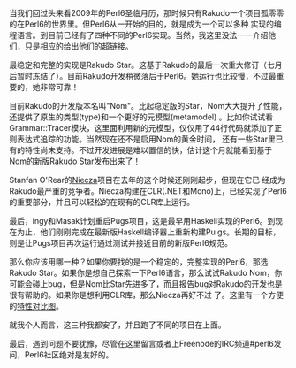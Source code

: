 当我们回过头来看2009年的Perl6圣临月历，那时候只有Rakudo一个项目孤零零的在Perl6的世界里。但Perl6从一开始的目的，就是成为一个可以多种
实现的编程语言。到目前已经有了四种不同的Perl6实现。当然，我这里没法一一介绍他们，只是相应的给出他们的超链接。

最稳定和完整的实现是Rakudo
Star。这基于Rakudo的最后一次重大修订（七月后暂时冻结了）。目前Rakudo开发稍微落后于Perl6。她运行也比较慢，不过最重要的，她非常可靠！

目前Rakudo的开发版本名叫"Nom"。比起稳定版的Star，Nom大大提升了性能，还提供了原生的类型(type)和一个更好的元模型(metamodel)
。比如你试试看Grammar::Tracer模块，这里面利用新的元模型，仅仅用了44行代码就添加了正则表达式追踪的功能。当然现在还不是启用Nom的黄金时间，
还有一些Star里已有的特性尚未支持。不过开发进展是难以置信的快，估计这个月就能看到基于Nom的新版Rakudo Star发布出来了！

Stanfan O'Rear的[Niecza](https://github.com/sorear/niecza)项目在去年的这个时候还刚刚起步，但现在它已
经成为Rakudo最严重的竞争者。Niecza构建在CLR(.NET和Mono)上，已经实现了Perl6的重要部分，并且可以轻松的在现有的CLR库上运行。

最后，ingy和Masak计划重启Pugs项目，这是最早用Haskell实现的Perl6。到现在为止，他们刚刚完成在最新版Haskell编译器上重新构建Pu
gs。长期的目标，则是让Pugs项目再次运行通过测试并接近目前的新版Perl6规范。

那么你应该用哪一种？如果你要找的是一个稳定的，完整实现的Perl6，那选Rakudo Star。如果你是想自己探索一下Perl6语言，那么试试Rakudo 
Nom，你可能会碰上bug，但是Nom比Star先进多了，而且报告bug对Rakudo的开发也是很有帮助的。如果你是想利用CLR库，那么Niecza再好不过
了。这里有一个方便的[特性对比图](http://perl6.org/compilers/features)。

就我个人而言，这三种我都安了，并且跑了不同的项目在上面。

最后，遇到问题不要犹豫，尽管在这里留言或者上Freenode的IRC频道#perl6发问，Perl6社区绝对是友好的。

